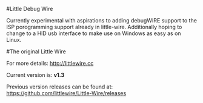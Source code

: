 #Little Debug Wire

Currently experimental with aspirations to adding debugWIRE support to the ISP porogramming support
already in little-wire. Additionally hoping to change to a HID usb interface to make use on Windows as easy
as on Linux. 

#The original Little Wire

For more details: <http://littlewire.cc>

Current version is: **v1.3**

Previous version releases can be found at: <https://github.com/littlewire/Little-Wire/releases>


